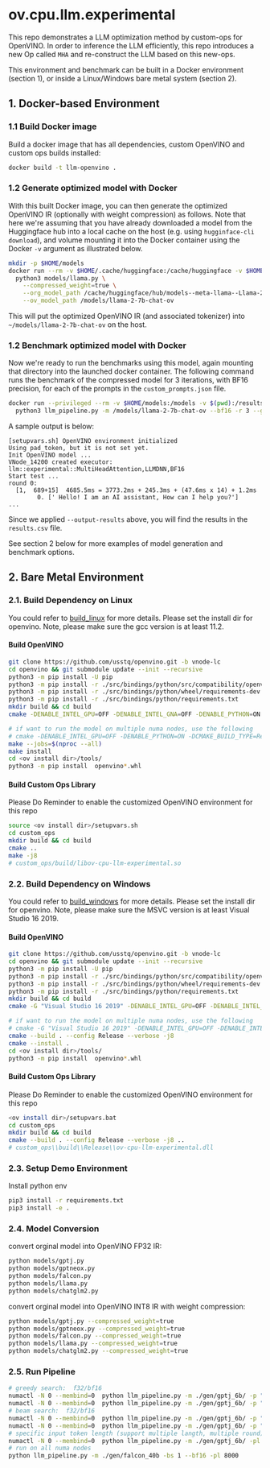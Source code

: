 # ov.cpu.llm.experimental
This repo demonstrates a LLM optimization method by custom-ops for OpenVINO. In order to inference the LLM efficiently, this repo introduces a new Op called `MHA` and re-construct the LLM based on this new-ops.

This environment and benchmark can be built in a Docker environment (section 1), or inside a Linux/Windows bare metal system (section 2).

## 1. Docker-based Environment

### 1.1 Build Docker image

Build a docker image that has all dependencies, custom OpenVINO and custom ops builds installed:

```bash
docker build -t llm-openvino .
```

### 1.2 Generate optimized model with Docker

With this built Docker image, you can then generate the optimized OpenVINO IR (optionally with weight compression) as follows. Note that here we're assuming that you have already downloaded a model from the Huggingface hub into a local cache on the host (e.g. using `hugginface-cli download`), and volume mounting it into the Docker container using the Docker `-v` argument as illustrated below.

```bash
mkdir -p $HOME/models
docker run --rm -v $HOME/.cache/huggingface:/cache/huggingface -v $HOME/models:/models -it openvino-llm \
  python3 models/llama.py \
    --compressed_weight=true \
    --org_model_path /cache/huggingface/hub/models--meta-llama--Llama-2-7b-chat-hf/snapshots/08751db2aca9bf2f7f80d2e516117a53d7450235 \
    --ov_model_path /models/llama-2-7b-chat-ov
```

This will put the optimized OpenVINO IR (and associated tokenizer) into `~/models/llama-2-7b-chat-ov` on the host. 

### 1.2 Benchmark optimized model with Docker

Now we're ready to run the benchmarks using this model, again mounting that directory into the launched docker container. The following command runs the benchmark of the compressed model for 3 iterations, with BF16 precision, for each of the prompts in the `custom_prompts.json` file. 

```bash
docker run --privileged --rm -v $HOME/models:/models -v $(pwd):/results -it openvino-llm \
  python3 llm_pipeline.py -m /models/llama-2-7b-chat-ov --bf16 -r 3 --greedy --prompts custom_prompts.json --output-results /results/results.csv
```

A sample output is below:
```
[setupvars.sh] OpenVINO environment initialized
Using pad_token, but it is not set yet.
Init OpenVINO model ...
VNode_14200 created executor: llm::experimental::MultiHeadAttention,LLMDNN,BF16
Start test ...
round 0:
  [1,  689+15]  4685.5ms = 3773.2ms + 245.3ms + (47.6ms x 14) + 1.2ms
        0. [' Hello! I am an AI assistant, How can I help you?']
...
```
Since we applied `--output-results` above, you will find the results in the `results.csv` file.

See section 2 below for more examples of model generation and benchmark options.

## 2. Bare Metal Environment

### 2.1. Build Dependency on Linux
You could refer to [build_linux](https://github.com/openvinotoolkit/openvino/blob/master/docs/dev/build_linux.md) for more details. Please set the install dir for openvino. Note, please make sure the gcc version is at least 11.2.

#### Build OpenVINO
```bash
git clone https://github.com/usstq/openvino.git -b vnode-lc
cd openvino && git submodule update --init --recursive 
python3 -m pip install -U pip 
python3 -m pip install -r ./src/bindings/python/src/compatibility/openvino/requirements-dev.txt
python3 -m pip install -r ./src/bindings/python/wheel/requirements-dev.txt
python3 -m pip install -r ./src/bindings/python/requirements.txt
mkdir build && cd build
cmake -DENABLE_INTEL_GPU=OFF -DENABLE_INTEL_GNA=OFF -DENABLE_PYTHON=ON -DCMAKE_BUILD_TYPE=Release -DCMAKE_INSTALL_PREFIX=<ov install dir> ..

# if want to run the model on multiple numa nodes, use the following
# cmake -DENABLE_INTEL_GPU=OFF -DENABLE_PYTHON=ON -DCMAKE_BUILD_TYPE=Release -DTHREADING=OMP -DCMAKE_INSTALL_PREFIX=<ov install dir> ..
make --jobs=$(nproc --all)
make install
cd <ov install dir>/tools/
python3 -m pip install  openvino*.whl

```
#### Build Custom Ops Library
Please Do Reminder to enable the customized OpenVINO environment for this repo
```bash
source <ov install dir>/setupvars.sh
cd custom_ops
mkdir build && cd build
cmake ..
make -j8
# custom_ops/build/libov-cpu-llm-experimental.so
```

### 2.2. Build Dependency on Windows
You could refer to [build_windows](https://github.com/openvinotoolkit/openvino/blob/master/docs/dev/build_windows.md) for more details. Please set the install dir for openvino. Note, please make sure the MSVC version is at least Visual Studio 16 2019.

#### Build OpenVINO
```bash
git clone https://github.com/usstq/openvino.git -b vnode-lc
cd openvino && git submodule update --init --recursive
python3 -m pip install -U pip
python3 -m pip install -r ./src/bindings/python/src/compatibility/openvino/requirements-dev.txt
python3 -m pip install -r ./src/bindings/python/wheel/requirements-dev.txt
python3 -m pip install -r ./src/bindings/python/requirements.txt
mkdir build && cd build
cmake -G "Visual Studio 16 2019" -DENABLE_INTEL_GPU=OFF -DENABLE_INTEL_GNA=OFF -DENABLE_PYTHON=ON -DCMAKE_BUILD_TYPE=Release -DCMAKE_INSTALL_PREFIX=<ov install dir> ..

# if want to run the model on multiple numa nodes, use the following
# cmake -G "Visual Studio 16 2019" -DENABLE_INTEL_GPU=OFF -DENABLE_INTEL_GNA=OFF -DENABLE_PYTHON=ON -DCMAKE_BUILD_TYPE=Release -DTHREADING=OMP -DCMAKE_INSTALL_PREFIX=<ov install dir> ..
cmake --build . --config Release --verbose -j8
cmake --install .
cd <ov install dir>/tools/
python3 -m pip install  openvino*.whl
```
#### Build Custom Ops Library
Please Do Reminder to enable the customized OpenVINO environment for this repo
```bash
<ov install dir>/setupvars.bat
cd custom_ops
mkdir build && cd build
cmake --build . --config Release --verbose -j8 ..
# custom_ops\\build\\Release\\ov-cpu-llm-experimental.dll
```

### 2.3. Setup Demo Environment
Install python env
```bash
pip3 install -r requirements.txt
pip3 install -e .
```

### 2.4. Model Conversion
convert orginal model into OpenVINO FP32 IR:

```bash
python models/gptj.py
python models/gptneox.py
python models/falcon.py
python models/llama.py
python models/chatglm2.py
```
convert orginal model into OpenVINO INT8 IR with weight compression:
```bash
python models/gptj.py --compressed_weight=true
python models/gptneox.py --compressed_weight=true
python models/falcon.py --compressed_weight=true
python models/llama.py --compressed_weight=true
python models/chatglm2.py --compressed_weight=true
```

### 2.5. Run Pipeline

```bash
# greedy search:  f32/bf16 
numactl -N 0 --membind=0  python llm_pipeline.py -m ./gen/gptj_6b/ -p "What's Oxygen?" -r 3 --greedy
numactl -N 0 --membind=0  python llm_pipeline.py -m ./gen/gptj_6b/ -p "What's Oxygen?" -r 3 --greedy --bf16
# beam search:  f32/bf16 
numactl -N 0 --membind=0  python llm_pipeline.py -m ./gen/gptj_6b/ -p "What's Oxygen?" -r 3
numactl -N 0 --membind=0  python llm_pipeline.py -m ./gen/gptj_6b/ -p "What's Oxygen?" -r 3 --bf16
# specific input token length (support multiple langth, multiple round)
numactl -N 0 --membind=0  python llm_pipeline.py -m ./gen/gptj_6b/ -pl 32 512 1024 2016 8192 -r 3 --bf16
# run on all numa nodes
python llm_pipeline.py -m ./gen/falcon_40b -bs 1 --bf16 -pl 8000
```
